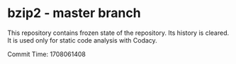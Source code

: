 # bzip2 - master branch

This repository contains frozen state of the repository.
Its history is cleared. It is used only for static code
analysis with Codacy.

Commit Time: 1708061408